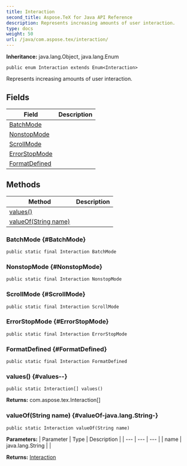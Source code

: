 ```yaml
---
title: Interaction
second_title: Aspose.TeX for Java API Reference
description: Represents increasing amounts of user interaction.
type: docs
weight: 50
url: /java/com.aspose.tex/interaction/
---
```

**Inheritance:**
java.lang.Object, java.lang.Enum
```
public enum Interaction extends Enum<Interaction>
```

Represents increasing amounts of user interaction.
## Fields

| Field | Description |
| --- | --- |
| [BatchMode](#BatchMode) |  |
| [NonstopMode](#NonstopMode) |  |
| [ScrollMode](#ScrollMode) |  |
| [ErrorStopMode](#ErrorStopMode) |  |
| [FormatDefined](#FormatDefined) |  |
## Methods

| Method | Description |
| --- | --- |
| [values()](#values--) |  |
| [valueOf(String name)](#valueOf-java.lang.String-) |  |
### BatchMode {#BatchMode}
```
public static final Interaction BatchMode
```


### NonstopMode {#NonstopMode}
```
public static final Interaction NonstopMode
```


### ScrollMode {#ScrollMode}
```
public static final Interaction ScrollMode
```


### ErrorStopMode {#ErrorStopMode}
```
public static final Interaction ErrorStopMode
```


### FormatDefined {#FormatDefined}
```
public static final Interaction FormatDefined
```


### values() {#values--}
```
public static Interaction[] values()
```




**Returns:**
com.aspose.tex.Interaction[]
### valueOf(String name) {#valueOf-java.lang.String-}
```
public static Interaction valueOf(String name)
```




**Parameters:**
| Parameter | Type | Description |
| --- | --- | --- |
| name | java.lang.String |  |

**Returns:**
[Interaction](../../com.aspose.tex/interaction)
